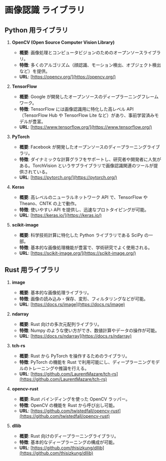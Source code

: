 # 画像認識 ライブラリ

## Python 用ライブラリ

1. **OpenCV (Open Source Computer Vision Library)**

   - **概要**: 画像処理とコンピュータビジョンのためのオープンソースライブラリ。
   - **特徴**: 多くのアルゴリズム（顔認識、モーション検出、オブジェクト検出など）を提供。
   - **URL**: [https://opencv.org/](https://opencv.org/)

2. **TensorFlow**

   - **概要**: Google が開発したオープンソースのディープラーニングフレームワーク。
   - **特徴**: TensorFlow には画像認識用に特化した高レベル API（TensorFlow Hub や TensorFlow Lite など）があり、事前学習済みモデルが豊富。
   - **URL**: [https://www.tensorflow.org/](https://www.tensorflow.org/)

3. **PyTorch**

   - **概要**: Facebook が開発したオープンソースのディープラーニングライブラリ。
   - **特徴**: ダイナミックな計算グラフをサポートし、研究者や開発者に人気がある。TorchVision というサブライブラリで画像認識関連のツールが提供されている。
   - **URL**: [https://pytorch.org/](https://pytorch.org/)

4. **Keras**

   - **概要**: 高レベルのニューラルネットワーク API で、TensorFlow や Theano、CNTK の上で動作。
   - **特徴**: 使いやすい API を提供し、迅速なプロトタイピングが可能。
   - **URL**: [https://keras.io/](https://keras.io/)

5. **scikit-image**
   - **概要**: 科学技術計算に特化した Python ライブラリである SciPy の一部。
   - **特徴**: 基本的な画像処理機能が豊富で、学術研究でよく使用される。
   - **URL**: [https://scikit-image.org/](https://scikit-image.org/)

## Rust 用ライブラリ

1. **image**

   - **概要**: 基本的な画像処理ライブラリ。
   - **特徴**: 画像の読み込み・保存、変形、フィルタリングなどが可能。
   - **URL**: [https://docs.rs/image](https://docs.rs/image)

2. **ndarray**

   - **概要**: Rust 向けの多次元配列ライブラリ。
   - **特徴**: Numpy のような使い方ができ、数値計算やデータの操作が可能。
   - **URL**: [https://docs.rs/ndarray](https://docs.rs/ndarray)

3. **tch-rs**

   - **概要**: Rust から PyTorch を操作するためのライブラリ。
   - **特徴**: PyTorch の機能を Rust で利用可能にし、ディープラーニングモデルのトレーニングや推論を行える。
   - **URL**: [https://github.com/LaurentMazare/tch-rs](https://github.com/LaurentMazare/tch-rs)

4. **opencv-rust**

   - **概要**: Rust バインディングを使った OpenCV ラッパー。
   - **特徴**: OpenCV の機能を Rust から呼び出し可能。
   - **URL**: [https://github.com/twistedfall/opencv-rust](https://github.com/twistedfall/opencv-rust)

5. **dllib**
   - **概要**: Rust 向けのディープラーニングライブラリ。
   - **特徴**: 基本的なディープラーニングの構成が可能。
   - **URL**: [https://github.com/thisizkung/dllib](https://github.com/thisizkung/dllib)
